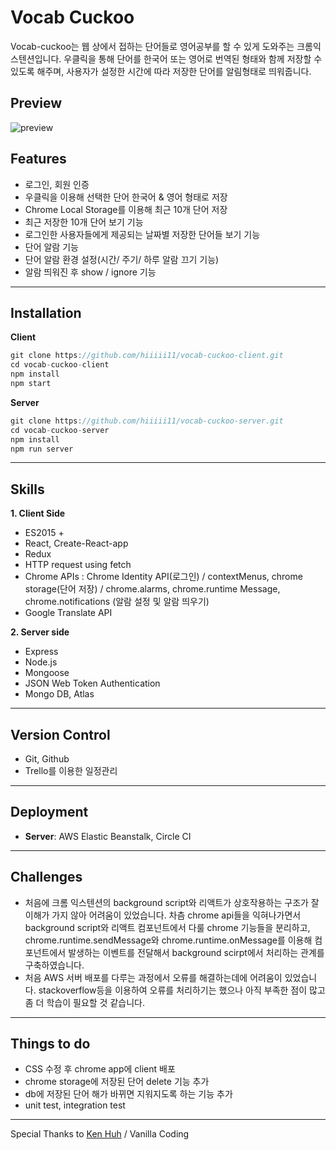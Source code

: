 # Vocab Cuckoo

Vocab-cuckoo는 웹 상에서 접하는 단어들로 영어공부를 할 수 있게 도와주는 크롬익스텐션입니다. 우클릭을 통해 단어를 한국어 또는 영어로 번역된 형태와 함께 저장할 수 있도록 해주며, 사용자가 설정한 시간에 따라 저장한 단어를 알림형태로 띄워줍니다. 


## **Preview**

![preview](https://github.com/hiiiii11/vocab-cuckoo-client/blob/master/src/assets/%5BSHANA%5Dvocab-cuckoo.gif)



## **Features**

- 로그인, 회원 인증
- 우클릭을 이용해 선택한 단어 한국어 & 영어 형태로 저장
- Chrome Local Storage를 이용해 최근 10개 단어 저장
- 최근 저장한 10개 단어 보기 기능
- 로그인한 사용자들에게 제공되는 날짜별 저장한 단어들 보기 기능
- 단어 알람 기능
- 단어 알람 환경 설정(시간/ 주기/ 하루 알람 끄기 기능)
- 알람 띄워진 후 show / ignore 기능
-------



## **Installation**

**Client**

```javascript
git clone https://github.com/hiiiii11/vocab-cuckoo-client.git
cd vocab-cuckoo-client
npm install
npm start
```

**Server**

```javascript
git clone https://github.com/hiiiii11/vocab-cuckoo-server.git
cd vocab-cuckoo-server
npm install
npm run server
```
-------------



## **Skills**

**1. Client Side**

- ES2015 +
- React, Create-React-app
- Redux
- HTTP request using fetch
- Chrome APIs
  : Chrome Identity API(로그인) / contextMenus, chrome storage(단어 저장) / chrome.alarms, chrome.runtime Message, chrome.notifications (알람 설정 및 알람 띄우기)
- Google Translate API


**2. Server side**

- Express
- Node.js
- Mongoose
- JSON Web Token Authentication
- Mongo DB, Atlas
-------------
  
  

## **Version Control**

- Git, Github
- Trello를 이용한 일정관리
-----------


  
## Deployment
- **Server**: AWS Elastic Beanstalk, Circle CI

----------------



## **Challenges**

-  처음에 크롬 익스텐션의 background script와 리액트가 상호작용하는 구조가 잘 이해가 가지 않아 어려움이 있었습니다. 차츰 chrome api들을 익혀나가면서 background script와 리액트 컴포넌트에서 다룰 chrome 기능들을 분리하고,  chrome.runtime.sendMessage와 chrome.runtime.onMessage를 이용해 컴포넌트에서 발생하는 이벤트를 전달해서 background scirpt에서 처리하는 관계를 구축하였습니다.
- 처음 AWS 서버 배포를 다루는 과정에서 오류를 해결하는데에 어려움이 있었습니다. stackoverflow등을 이용하여 오류를 처리하기는 했으나 아직 부족한 점이 많고 좀 더 학습이 필요할 것 같습니다.

-------------------


## **Things to do**

- CSS 수정 후 chrome app에 client 배포
- chrome storage에 저장된 단어 delete 기능 추가
- db에 저장된 단어 해가 바뀌면 지워지도록 하는 기능 추가
- unit test, integration test

-----

Special Thanks to [Ken Huh](https://github.com/ken123777 "ken huh") / Vanilla Coding 
